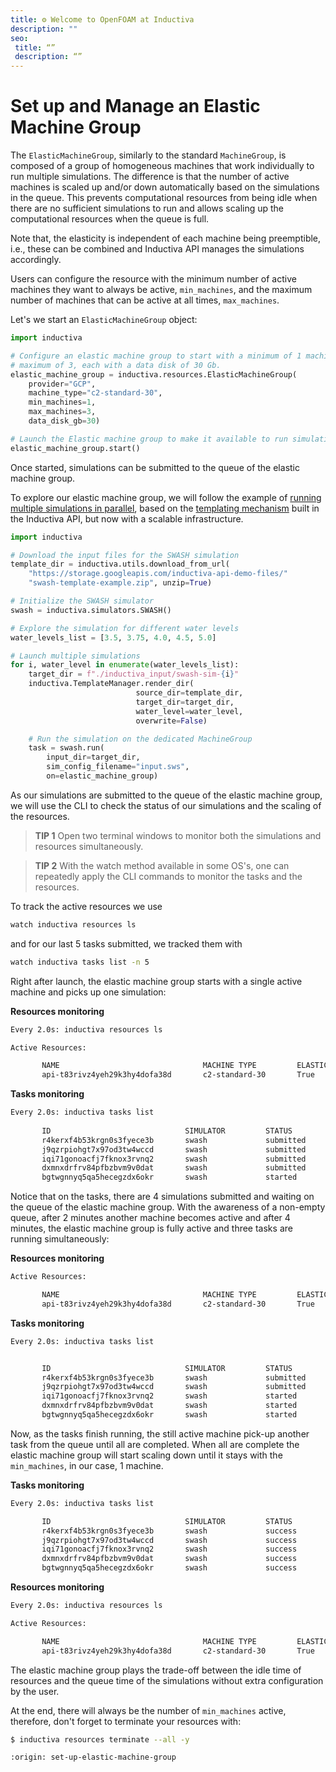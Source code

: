```yaml
---
title: ⚙️ Welcome to OpenFOAM at Inductiva
description: ""
seo:
 title: “”
 description: “”
---
```


# Set up and Manage an Elastic Machine Group

The `ElasticMachineGroup`, similarly to the standard `MachineGroup`, is composed of 
a group of homogeneous machines that work individually to run multiple simulations. 
The difference is that the number of active machines is scaled up and/or down 
automatically based on the simulations in the queue. This prevents computational 
resources from being idle when there are no sufficient simulations to run and 
allows scaling up the computational resources when the queue is full.

Note that, the elasticity is independent of each machine being preemptible, i.e.,
these can be combined and Inductiva API manages the simulations accordingly.

Users can configure the resource with the minimum number of active machines they
want to always be active, `min_machines`, and the maximum number of machines that
can be active at all times, `max_machines`.

Let's we start an `ElasticMachineGroup` object:

```python
import inductiva

# Configure an elastic machine group to start with a minimum of 1 machine up to a
# maximum of 3, each with a data disk of 30 Gb.
elastic_machine_group = inductiva.resources.ElasticMachineGroup(
    provider="GCP",
    machine_type="c2-standard-30",
    min_machines=1,
    max_machines=3,
    data_disk_gb=30)

# Launch the Elastic machine group to make it available to run simulations:
elastic_machine_group.start()
```

Once started, simulations can be submitted to the queue of the elastic machine group.

To explore our elastic machine group, we will follow the example of 
[running multiple simulations in parallel](https://inductiva.ai/guides/scale-up/parallel-simulations/run-parallel-simulations), based on the 
[templating mechanism](https://inductiva.ai/guides/scale-up/parallel-simulations/templating)
built in the Inductiva API, but now with a scalable infrastructure.

```python
import inductiva

# Download the input files for the SWASH simulation
template_dir = inductiva.utils.download_from_url(
    "https://storage.googleapis.com/inductiva-api-demo-files/"
    "swash-template-example.zip", unzip=True)

# Initialize the SWASH simulator
swash = inductiva.simulators.SWASH()

# Explore the simulation for different water levels
water_levels_list = [3.5, 3.75, 4.0, 4.5, 5.0]

# Launch multiple simulations
for i, water_level in enumerate(water_levels_list):
    target_dir = f"./inductiva_input/swash-sim-{i}"  
    inductiva.TemplateManager.render_dir(
                            source_dir=template_dir,
                            target_dir=target_dir,
                            water_level=water_level,
                            overwrite=False)

    # Run the simulation on the dedicated MachineGroup
    task = swash.run(
        input_dir=target_dir,
        sim_config_filename="input.sws",
        on=elastic_machine_group)
```

As our simulations are submitted to the queue of the elastic machine group, we
will use the CLI to check the status of our simulations and the scaling of the resources.

> **__TIP__ 1** Open two terminal windows to monitor both the simulations and resources
simultaneously.

> **__TIP__ 2** With the watch method available in some OS's, one can repeatedly apply
the CLI commands to monitor the tasks and the resources.

To track the active resources we use
```bash
watch inductiva resources ls
```
and for our last 5 tasks submitted, we tracked them with
```bash
watch inductiva tasks list -n 5
```

Right after launch, the elastic machine group starts with a single active machine
and picks up one simulation:

**Resources monitoring**
```bash
Every 2.0s: inductiva resources ls

Active Resources:

       NAME                                MACHINE TYPE         ELASTIC         TYPE           # MACHINES         DATA SIZE IN GB         SPOT         STARTED AT (UTC)
       api-t83rivz4yeh29k3hy4dofa38d       c2-standard-30       True            standard       1/3                30                      False        07 Feb, 11:47:20
```

**Tasks monitoring**
```bash
Every 2.0s: inductiva tasks list                                                                                                                   
            
       ID                              SIMULATOR         STATUS          SUBMITTED              STARTED                COMPUTATION TIME         RESOURCE TYPE
       r4kerxf4b53krgn0s3fyece3b       swash             submitted       07 Feb, 11:47:49       n/a                    n/a                      n/a
       j9qzrpiohgt7x97od3tw4wccd       swash             submitted       07 Feb, 11:47:48       n/a                    n/a                      n/a
       iqi71gonoacfj7fknox3rvnq2       swash             submitted       07 Feb, 11:47:46       n/a                    n/a                      n/a
       dxmnxdrfrv84pfbzbvm9v0dat       swash             submitted       07 Feb, 11:47:44       n/a                    n/a                      n/a
       bgtwgnnyq5qa5hecegzdx6okr       swash             started         07 Feb, 11:47:42       07 Feb, 11:48:08       *0:01:50                 c2-standard-30
```

Notice that on the tasks, there are 4 simulations submitted and
waiting on the queue of the elastic machine group. With the awareness of a non-empty
queue, after 2 minutes another machine becomes active and after 4 minutes, the
elastic machine group is fully active and three tasks are running simultaneously:

**Resources monitoring**
```bash
Active Resources:

       NAME                                MACHINE TYPE         ELASTIC         TYPE           # MACHINES         DATA SIZE IN GB         SPOT         STARTED AT (UTC)
       api-t83rivz4yeh29k3hy4dofa38d       c2-standard-30       True            standard       3/3                30                      False        07 Feb, 11:47:20
```

**Tasks monitoring**
```bash
Every 2.0s: inductiva tasks list                                                                                                     Ivans-MacBook-Air.local: Wed Feb  7 11:54:12 2024


       ID                              SIMULATOR         STATUS          SUBMITTED              STARTED                COMPUTATION TIME         RESOURCE TYPE
       r4kerxf4b53krgn0s3fyece3b       swash             submitted       07 Feb, 11:47:49       n/a                    n/a                      n/a
       j9qzrpiohgt7x97od3tw4wccd       swash             submitted       07 Feb, 11:47:48       n/a                    n/a                      n/a
       iqi71gonoacfj7fknox3rvnq2       swash             started         07 Feb, 11:47:46       07 Feb, 11:52:44       *0:01:31                 c2-standard-30
       dxmnxdrfrv84pfbzbvm9v0dat       swash             started         07 Feb, 11:47:44       07 Feb, 11:50:27       *0:03:50                 c2-standard-30
       bgtwgnnyq5qa5hecegzdx6okr       swash             started         07 Feb, 11:47:42       07 Feb, 11:48:08       *0:06:10                 c2-standard-30
```

Now, as the tasks finish running, the still active machine pick-up another task from
the queue until all are completed. When all are complete the elastic machine group will
start scaling down until it stays with the `min_machines`, in our case, 1 machine.

**Tasks monitoring**
```bash
Every 2.0s: inductiva tasks list                                                                                        

       ID                              SIMULATOR         STATUS         SUBMITTED              STARTED                COMPUTATION TIME         RESOURCE TYPE
       r4kerxf4b53krgn0s3fyece3b       swash             success        07 Feb, 11:47:49       07 Feb, 12:00:55       0:10:29                  c2-standard-30
       j9qzrpiohgt7x97od3tw4wccd       swash             success        07 Feb, 11:47:48       07 Feb, 11:58:10       0:10:03                  c2-standard-30
       iqi71gonoacfj7fknox3rvnq2       swash             success        07 Feb, 11:47:46       07 Feb, 11:52:44       0:10:02                  c2-standard-30
       dxmnxdrfrv84pfbzbvm9v0dat       swash             success        07 Feb, 11:47:44       07 Feb, 11:50:27       0:10:20                  c2-standard-30
       bgtwgnnyq5qa5hecegzdx6okr       swash             success        07 Feb, 11:47:42       07 Feb, 11:48:08       0:09:54                  c2-standard-30
```

**Resources monitoring**
```bash
Every 2.0s: inductiva resources ls                                                                                         

Active Resources:

       NAME                                MACHINE TYPE         ELASTIC         TYPE           # MACHINES         DATA SIZE IN GB         SPOT         STARTED AT (UTC)
       api-t83rivz4yeh29k3hy4dofa38d       c2-standard-30       True            standard       3/3                30                      False        07 Feb, 11:47:20
```

The elastic machine group plays the trade-off between the idle time of resources and 
the queue time of the simulations without extra configuration by the user. 

At the end, there will always be the number of `min_machines` active,
therefore, don't forget to terminate your resources with:
```bash
$ inductiva resources terminate --all -y
```

```{banner_small}
:origin: set-up-elastic-machine-group
```